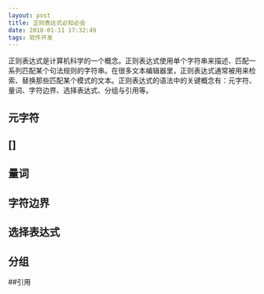 ```yaml
---
layout: post
title: 正则表达式必知必会
date: 2018-01-11 17:32:49
tags: 软件开发
---
```


正则表达式是计算机科学的一个概念。正则表达式使用单个字符串来描述、匹配一系列匹配某个句法规则的字符串。在很多文本编辑器里，正则表达式通常被用来检索、替换那些匹配某个模式的文本。正则表达式的语法中的关键概念有：元字符、量词、字符边界、选择表达式、分组与引用等。

## 元字符


## []


## 量词


## 字符边界


## 选择表达式


## 分组


##引用
